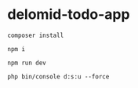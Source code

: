 # delomid-todo-app

```
composer install
```

```
npm i
```

```
npm run dev
```

```
php bin/console d:s:u --force
```
